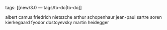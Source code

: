tags: [[new/3.0 — tags/to-do|to-do]] 

albert camus
friedrich nietszche
arthur schopenhaur
jean-paul sartre
soren kierkegaard
fyodor dostoyevsky
martin heidegger